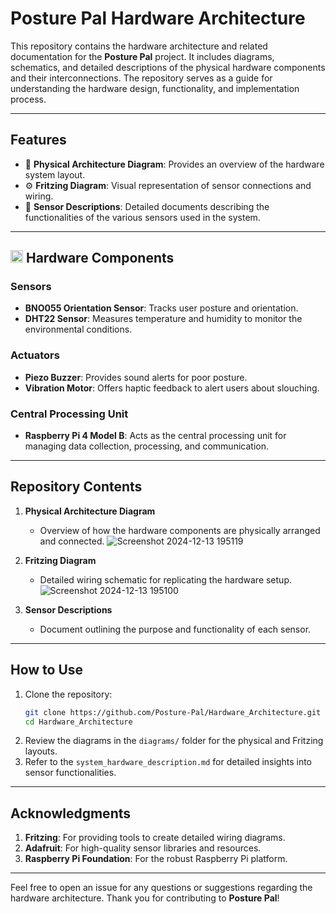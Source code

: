 # Posture Pal Hardware Architecture

This repository contains the hardware architecture and related documentation for the **Posture Pal** project. It includes diagrams, schematics, and detailed descriptions of the physical hardware components and their interconnections. The repository serves as a guide for understanding the hardware design, functionality, and implementation process.

---

## Features
- 📐 **Physical Architecture Diagram**: Provides an overview of the hardware system layout.
- ⚙️ **Fritzing Diagram**: Visual representation of sensor connections and wiring.
- 📜 **Sensor Descriptions**: Detailed documents describing the functionalities of the various sensors used in the system.

---

## <img src="https://emojigraph.org/media/microsoft/gear_2699-fe0f.png" alt="alt text" width="20"> Hardware Components
### Sensors
- **BNO055 Orientation Sensor**: Tracks user posture and orientation.
- **DHT22 Sensor**: Measures temperature and humidity to monitor the environmental conditions.

### Actuators
- **Piezo Buzzer**: Provides sound alerts for poor posture.
- **Vibration Motor**: Offers haptic feedback to alert users about slouching.

### Central Processing Unit
- **Raspberry Pi 4 Model B**: Acts as the central processing unit for managing data collection, processing, and communication.

---

## Repository Contents
1. **Physical Architecture Diagram**
   - Overview of how the hardware components are physically arranged and connected.
     ![Screenshot 2024-12-13 195119](https://github.com/user-attachments/assets/62faceea-9060-491f-8741-98d7ec581a5d)
     
2. **Fritzing Diagram**
    - Detailed wiring schematic for replicating the hardware setup.
    ![Screenshot 2024-12-13 195100](https://github.com/user-attachments/assets/d858cac6-db49-47ad-aaa3-8cb96268c04b)
4. **Sensor Descriptions**
   - Document outlining the purpose and functionality of each sensor.

---

## How to Use
1. Clone the repository:
   ```bash
   git clone https://github.com/Posture-Pal/Hardware_Architecture.git
   cd Hardware_Architecture
   ```
2. Review the diagrams in the `diagrams/` folder for the physical and Fritzing layouts.
3. Refer to the `system_hardware_description.md` for detailed insights into sensor functionalities.

---

## Acknowledgments
1. **Fritzing**: For providing tools to create detailed wiring diagrams.
2. **Adafruit**: For high-quality sensor libraries and resources.
3. **Raspberry Pi Foundation**: For the robust Raspberry Pi platform.

---

Feel free to open an issue for any questions or suggestions regarding the hardware architecture. Thank you for contributing to **Posture Pal**!
